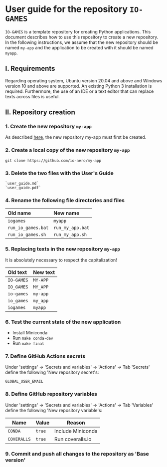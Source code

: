 # User guide for the repository `IO-GAMES`

`IO-GAMES` is a template repository for creating Python applications. 
This document describes how to use this repository to create a new repository. 
In the following instructions, we assume that the new repository should be named `my-app` and the application to be created with it should be named `myapp`.

## I. Requirements

Regarding operating system, Ubuntu version 20.04 and above and Windows version 10 and above are supported. An existing Python 3 installation is required.
Furthermore, the use of an IDE or a text editor that can replace texts across files is useful.

## II. Repository creation

### 1. Create the new repository `my-app`

As described [here](https://docs.github.com/en/repositories/creating-and-managing-repositories/creating-a-repository-from-a-template), the new repository my-app must first be created.

### 2. Create a local copy of the new repository `my-app`

    git clone https://github.com/io-aero/my-app

### 3. Delete the two files with the User's Guide

    `user_guide.md`
    `user_guide.pdf`

### 4. Rename the following file directories and files

| Old name                  | New name         |
|:--------------------------|:-----------------|
| `iogames`           | `myapp`        |
| `run_io_games.bat` | `run_my_app.bat` |
| `run_io_games.sh`  | `run_my_app.sh`  |

### 5. Replacing texts in the new repository `my-app`

It is absolutely necessary to respect the capitalization!

| Old text           | New text   |
|:-------------------|:-----------|
| `IO-GAMES`  | `MY-APP`  |
| `IO_GAMES`  | `MY_APP`  |
| `io-games`  | `my-app`  |
| `io_games`  | `my_app`  |
| `iogames`    | `myapp`   |

### 6. Test the current state of the new application

- Install Miniconda
- Run `make conda-dev`
- Run `make final`

### 7. Define GitHub Actions secrets

Under 'settings' -> 'Secrets and variables' -> 'Actions' -> Tab 'Secrets' define the following 'New repository secret's:

    GLOBAL_USER_EMAIL

### 8. Define GitHub repository variables

Under 'settings' -> 'Secrets and variables' -> 'Actions' -> Tab 'Variables' define the following 'New repository variable's:

| Name        | Value  | Reason            |
|-------------|--------|-------------------|
| `CONDA`     | `true` | Include Miniconda |
| `COVERALLS` | `true` | Run coveralls.io  |

### 9. Commit and push all changes to the repository as 'Base version'
